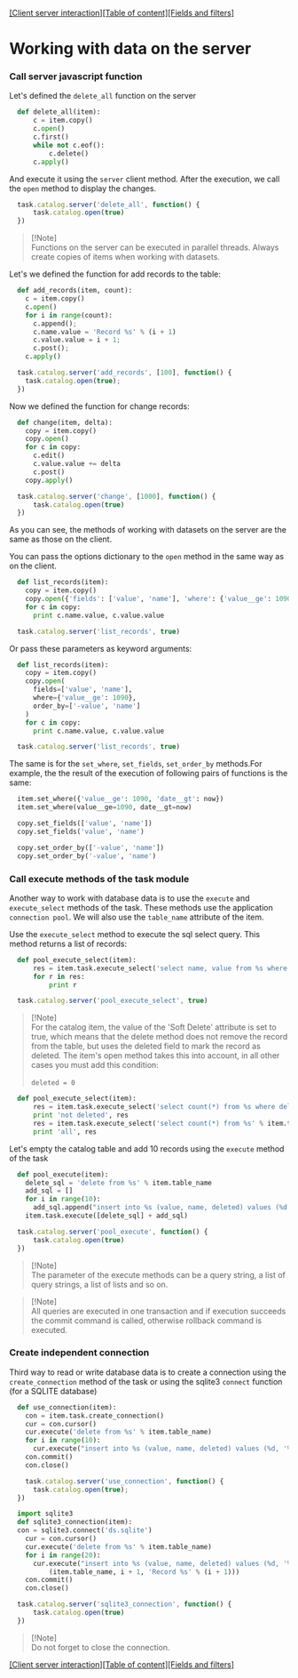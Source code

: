 [[Client server interaction]](client-server.md)[[Table of content]](index.md)[[Fields and filters]](fields_filters.md)

# Working with data on the server

### Call server javascript function

Let's defined the `delete_all` function on the server

``` python
  def delete_all(item):
      c = item.copy()
      c.open()
      c.first()
      while not c.eof():
          c.delete()
      c.apply()
```

And execute it using the `server` client method. After the execution, we call 
the `open` method to display the changes.

```javascript
  task.catalog.server('delete_all', function() {
      task.catalog.open(true)
  })
```

> [!Note] </br>
> Functions on the server can be executed in parallel threads. Always create 
	copies of items when working with datasets.

Let's we defined the function for add records to the table:

```python
  def add_records(item, count):
    c = item.copy()
    c.open()
    for i in range(count):
      c.append();
      c.name.value = 'Record %s' % (i + 1)
      c.value.value = i + 1;
      c.post();
    c.apply()
```

```javascript
  task.catalog.server('add_records', [100], function() {
    task.catalog.open(true);
  })
```

Now we defined the function for change records:

```python
  def change(item, delta):
    copy = item.copy()
    copy.open()
    for c in copy:
      c.edit()
      c.value.value += delta
      c.post()
    copy.apply()
```  

```javascript
  task.catalog.server('change', [1000], function() {
      task.catalog.open(true)
  })
```

As you can see, the methods of working with datasets on the server are the same 
as those on the client. 

You can pass the options dictionary to the `open` method in the same way as on 
the client.

```python
  def list_records(item):
    copy = item.copy()
    copy.open({'fields': ['value', 'name'], 'where': {'value__ge': 1090}, 'order_by': ['-value']})
    for c in copy:
      print c.name.value, c.value.value
```

```javascript  
  task.catalog.server('list_records', true)
```

Or pass these parameters as keyword arguments:

```python
  def list_records(item):
    copy = item.copy()
    copy.open(
      fields=['value', 'name'], 
      where={'value__ge': 1090}, 
      order_by=['-value', 'name']
    )
    for c in copy:
      print c.name.value, c.value.value
```

```javascript
  task.catalog.server('list_records', true)
```

The same is for the `set_where`, `set_fields`, `set_order_by` methods.For example, the the result of the execution of following pairs of functions is the same:

```python
  item.set_where({'value__ge': 1090, 'date__gt': now})
  item.set_where(value__ge=1090, date__gt=now)

  copy.set_fields(['value', 'name'])
  copy.set_fields('value', 'name')

  copy.set_order_by(['-value', 'name'])
  copy.set_order_by('-value', 'name')
```

### Call execute methods of the task module 

Another way to work with database data is to use the `execute` and `execute_select` methods of the task. These methods use the application `connection pool`. We will also use the `table_name` attribute of the item.

Use the `execute_select` method to execute the sql select query. This method returns a list of records:

```python
  def pool_execute_select(item):
      res = item.task.execute_select('select name, value from %s where deleted = 0' % item.table_name)
      for r in res:
          print r
  ```
  
  ``` javascript
    task.catalog.server('pool_execute_select', true)
  ```

> [!Note] </br>
> For the catalog item, the value of the 'Soft Delete' attribute is set to true, 
	which means that the delete method does not remove the record from the table, 
	but uses the deleted field to mark the record as deleted. The item's open method 	takes this into account, in all other cases you must add  this condition: </br>  
	`deleted = 0`

```python
  def pool_execute_select(item):
      res = item.task.execute_select('select count(*) from %s where deleted = 0' % item.table_name)
      print 'not deleted', res
      res = item.task.execute_select('select count(*) from %s' % item.table_name)
      print 'all', res
```

Let's empty the catalog table and add 10 records using the `execute` method of the task

```python
  def pool_execute(item):
    delete_sql = 'delete from %s' % item.table_name
    add_sql = []
    for i in range(10):
      add_sql.append("insert into %s (value, name, deleted) values (%d, '%s', 0)" % (item.table_name, i + 1, 'Record %s' % (i + 1)))
    item.task.execute([delete_sql] + add_sql)
```

```javascript
  task.catalog.server('pool_execute', function() {
      task.catalog.open(true)
  })
```

> [!Note] </br>
> The parameter of the execute methods can be a query string, a list of query strings, a list of lists and so on. 

> [!Note] </br>
> All queries are executed in one transaction and if execution succeeds the commit command is called, otherwise rollback command is executed.

### Create independent connection

Third way to read or write database data is to create a connection using 
the `create_connection` method of the task or using the sqlite3 `connect` function (for a SQLITE database)

```python
  def use_connection(item):
    con = item.task.create_connection()
    cur = con.cursor()
    cur.execute('delete from %s' % item.table_name)
    for i in range(10):
      cur.execute("insert into %s (value, name, deleted) values (%d, '%s', 0)" % (item.table_name, i + 1, 'Record %s' % (i + 1)))
    con.commit()
    con.close()
```

```javascript
    task.catalog.server('use_connection', function() {
      task.catalog.open(true);
  })
```

```python
  import sqlite3
  def sqlite3_connection(item):
  con = sqlite3.connect('ds.sqlite')
    cur = con.cursor()
    cur.execute('delete from %s' % item.table_name)
    for i in range(20):
      cur.execute("insert into %s (value, name, deleted) values (%d, '%s', 0)" % 
          (item.table_name, i + 1, 'Record %s' % (i + 1)))
    con.commit()
    con.close()
```  

```javascript
  task.catalog.server('sqlite3_connection', function() {
      task.catalog.open(true)
  })
```

> [!Note] </br>
> Do not forget to close the connection.

[[Client server interaction]](client-server.md)[[Table of content]](index.md)[[Fields and filters]](fields_filters.md)